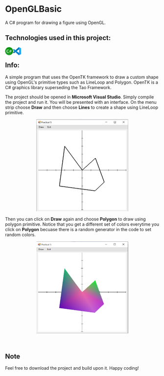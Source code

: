# OpenGLBasic
A C# program for drawing a figure using OpenGL.

## Technologies used in this project:
<img align="left" alt="C#.js" width="26px" src="https://raw.githubusercontent.com/github/explore/80688e429a7d4ef2fca1e82350fe8e3517d3494d/topics/csharp/csharp.png" />
<img align="left" alt="Visual studio" width="26px" src="https://raw.githubusercontent.com/github/explore/80688e429a7d4ef2fca1e82350fe8e3517d3494d/topics/visual-studio-code/visual-studio-code.png" />

<br />

## Info:
A simple program that uses the OpenTK framework to draw a custom shape using OpenGL's primitive types such as LineLoop and Polygon. OpenTK is a C# graphics library superseding the Tao Framework.

The project should be opened in **Microsoft Visual Studio**. Simply compile the project and run it. You will be presented with an interface. On the menu strip choose **Draw** and then choose **Lines** to create a shape using LineLoop primitive.

<p align="center">
  <img src="./gitResources/1.PNG" alt="UI" width="300" height="300">
</p>

Then you can click on **Draw** again and choose **Polygon** to draw using polygon primitive. Notice that you get a different set of colors everytime you click on **Polygon** becuase there is a random generator in the code to set random colors.

<p align="center">
  <img src="./gitResources/2.PNG" alt="UI" width="300" height="300">
</p>

<br />

## Note

Feel free to download the project and build upon it. Happy coding!
